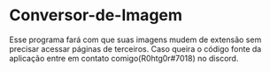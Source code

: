 # Conversor-de-Imagem
Esse programa fará com que suas imagens mudem de extensão sem precisar acessar páginas de terceiros. Caso queira o código fonte da aplicação entre em contato comigo(R0htg0r#7018) no discord.
